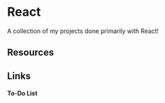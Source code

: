 # React
A collection of my projects done primarily with React!

## Resources

## Links

#### To-Do List
